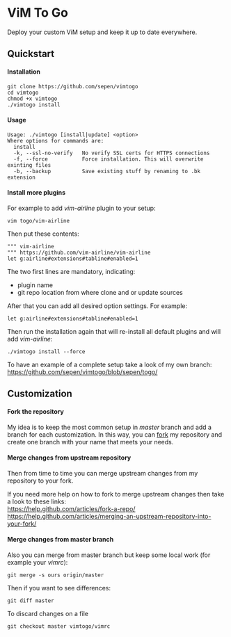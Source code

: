 # ViM To Go

Deploy your custom ViM setup and keep it up to date everywhere.


## Quickstart

#### Installation
```
git clone https://github.com/sepen/vimtogo
cd vimtogo
chmod +x vimtogo
./vimtogo install
```

#### Usage
```
Usage: ./vimtogo [install|update] <option>
Where options for commands are:
  install
  -k, --ssl-no-verify   No verify SSL certs for HTTPS connections
  -f, --force           Force installation. This will overwrite exinting files
  -b, --backup          Save existing stuff by renaming to .bk extension
```

#### Install more plugins

For example to add _vim-airline_ plugin to your setup:
```
vim togo/vim-airline
```
Then put these contents:
```
""" vim-airline
""" https://github.com/vim-airline/vim-airline
let g:airline#extensions#tabline#enabled=1
```
The two first lines are mandatory, indicating:
* plugin name
* git repo location from where clone and or update sources

After that you can add all desired option settings. For example:
```
let g:airline#extensions#tabline#enabled=1
```

Then run the installation again that will re-install all default plugins and will add _vim-airline_:
```
./vimtogo install --force
```

To have an example of a complete setup take a look of my own branch:  
<https://github.com/sepen/vimtogo/blob/sepen/togo/>


## Customization

#### Fork the repository

My idea is to keep the most common setup in _master_ branch and add a branch for each customization.
In this way, you can [fork](https://help.github.com/articles/fork-a-repo/) my repository and create
one branch with your name that meets your needs.  

#### Merge changes from upstream repository

Then from time to time you can merge upstream changes from my repository to your fork.  

If you need more help on how to fork to merge upstream changes then take a look to these links:  
<https://help.github.com/articles/fork-a-repo/>  
<https://help.github.com/articles/merging-an-upstream-repository-into-your-fork/>

#### Merge changes from master branch

Also you can merge from master branch but keep some local work (for example your _vimrc_):
```
git merge -s ours origin/master
```

Then if you want to see differences:
```
git diff master
```

To discard changes on a file
```
git checkout master vimtogo/vimrc
```
